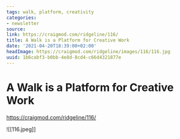 ```yaml
---
tags: walk, platform, creativity
categories:
- newsletter
source:
link: https://craigmod.com/ridgeline/116/
title: A Walk is a Platform for Creative Work
date: '2021-04-20T18:39:00+02:00'
headImage: https://craigmod.com/ridgeline/images/116/116.jpg
uuid: 1b6cabf3-b0bb-4e8d-8cd4-c66d4321877e
---
```


# A Walk is a Platform for Creative Work
https://craigmod.com/ridgeline/116/

![[116.jpeg]]
